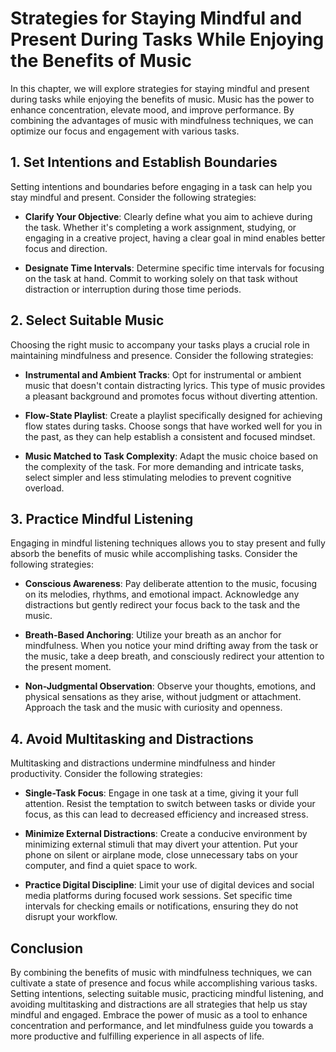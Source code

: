 Strategies for Staying Mindful and Present During Tasks While Enjoying the Benefits of Music
=======================================================================================================

In this chapter, we will explore strategies for staying mindful and present during tasks while enjoying the benefits of music. Music has the power to enhance concentration, elevate mood, and improve performance. By combining the advantages of music with mindfulness techniques, we can optimize our focus and engagement with various tasks.

1\. Set Intentions and Establish Boundaries
------------------------------------------

Setting intentions and boundaries before engaging in a task can help you stay mindful and present. Consider the following strategies:

* **Clarify Your Objective**: Clearly define what you aim to achieve during the task. Whether it's completing a work assignment, studying, or engaging in a creative project, having a clear goal in mind enables better focus and direction.

* **Designate Time Intervals**: Determine specific time intervals for focusing on the task at hand. Commit to working solely on that task without distraction or interruption during those time periods.

2\. Select Suitable Music
------------------------

Choosing the right music to accompany your tasks plays a crucial role in maintaining mindfulness and presence. Consider the following strategies:

* **Instrumental and Ambient Tracks**: Opt for instrumental or ambient music that doesn't contain distracting lyrics. This type of music provides a pleasant background and promotes focus without diverting attention.

* **Flow-State Playlist**: Create a playlist specifically designed for achieving flow states during tasks. Choose songs that have worked well for you in the past, as they can help establish a consistent and focused mindset.

* **Music Matched to Task Complexity**: Adapt the music choice based on the complexity of the task. For more demanding and intricate tasks, select simpler and less stimulating melodies to prevent cognitive overload.

3\. Practice Mindful Listening
-----------------------------

Engaging in mindful listening techniques allows you to stay present and fully absorb the benefits of music while accomplishing tasks. Consider the following strategies:

* **Conscious Awareness**: Pay deliberate attention to the music, focusing on its melodies, rhythms, and emotional impact. Acknowledge any distractions but gently redirect your focus back to the task and the music.

* **Breath-Based Anchoring**: Utilize your breath as an anchor for mindfulness. When you notice your mind drifting away from the task or the music, take a deep breath, and consciously redirect your attention to the present moment.

* **Non-Judgmental Observation**: Observe your thoughts, emotions, and physical sensations as they arise, without judgment or attachment. Approach the task and the music with curiosity and openness.

4\. Avoid Multitasking and Distractions
--------------------------------------

Multitasking and distractions undermine mindfulness and hinder productivity. Consider the following strategies:

* **Single-Task Focus**: Engage in one task at a time, giving it your full attention. Resist the temptation to switch between tasks or divide your focus, as this can lead to decreased efficiency and increased stress.

* **Minimize External Distractions**: Create a conducive environment by minimizing external stimuli that may divert your attention. Put your phone on silent or airplane mode, close unnecessary tabs on your computer, and find a quiet space to work.

* **Practice Digital Discipline**: Limit your use of digital devices and social media platforms during focused work sessions. Set specific time intervals for checking emails or notifications, ensuring they do not disrupt your workflow.

Conclusion
----------

By combining the benefits of music with mindfulness techniques, we can cultivate a state of presence and focus while accomplishing various tasks. Setting intentions, selecting suitable music, practicing mindful listening, and avoiding multitasking and distractions are all strategies that help us stay mindful and engaged. Embrace the power of music as a tool to enhance concentration and performance, and let mindfulness guide you towards a more productive and fulfilling experience in all aspects of life.
